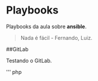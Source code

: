 # Playbooks

Playbooks da aula sobre **ansible**.

> Nada é fácil - Fernando, Luiz.


##GitLab

Testando o GitLab.

'''
php
<?php phpinfo();
'''
